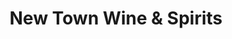 ---
title: "New Town Wine & Spirits"
url: /owings-mills/new-town-wine-und-spirits/
shop: Spirituosen
---